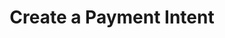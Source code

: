 ---
title: Create a Payment Intent
description: How to create a Payment Intent on the Server
weight: 31
lastmod: 2020-04-20T10:23:30-09:00
draft: false
vimeo: 
emoji: 💳
video_length: 1:00
---